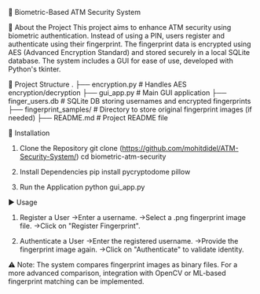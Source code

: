 🔐 Biometric-Based ATM Security System

🧠 About the Project
This project aims to enhance ATM security using biometric authentication. Instead of using a PIN, users register and authenticate using their fingerprint. The fingerprint data is encrypted using AES (Advanced Encryption Standard) and stored securely in a local SQLite database. The system includes a GUI for ease of use, developed with Python's tkinter.

📁 Project Structure
.
├── encryption.py            # Handles AES encryption/decryption
├── gui_app.py               # Main GUI application
├── finger_users.db          # SQLite DB storing usernames and encrypted fingerprints
├── fingerprint_samples/     # Directory to store original fingerprint images (if needed)
├── README.md                # Project README file


🚀 Installation
1. Clone the Repository
git clone (https://github.com/mohitdidel/ATM-Security-System/)
cd biometric-atm-security

2. Install Dependencies
pip install pycryptodome pillow

3. Run the Application
python gui_app.py

▶️ Usage
1. Register a User
->Enter a username.
->Select a .png fingerprint image file.
->Click on "Register Fingerprint".

2. Authenticate a User
->Enter the registered username.
->Provide the fingerprint image again.
->Click on "Authenticate" to validate identity.

⚠️ Note: The system compares fingerprint images as binary files. For a more advanced comparison, integration with OpenCV or ML-based fingerprint matching can be implemented.
